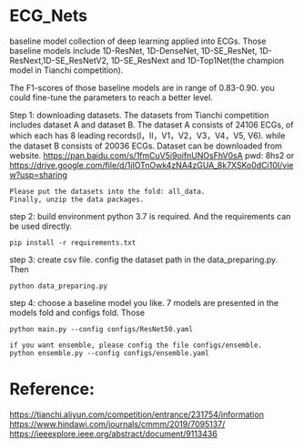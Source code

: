 # ECG_Nets
baseline model collection of deep learning applied into ECGs. Those baseline models include 1D-ResNet, 1D-DenseNet, 1D-SE_ResNet, 1D-ResNext,1D-SE_ResNetV2, 1D-SE_ResNext and 1D-Top1Net(the champion model in Tianchi competition). 

The F1-scores of those baseline models are in range of 0.83-0.90. you could fine-tune the parameters to reach a better level.

Step 1:
	downloading datasets. The datasets from Tianchi competition includes dataset A and dataset B. The dataset A consists of 24106 ECGs, of which each has 8 leading records(I，II，V1，V2，V3，V4，V5, V6). while the dataset B consists of 20036 ECGs. Dataset can be downloaded from website. 
	https://pan.baidu.com/s/1fmCuV5i9oifnUNOsFhV0sA  pwd: 8hs2 
	or
	https://drive.google.com/file/d/1jIOTnOwk4zNA4zGUA_8k7XSKo0dCi10I/view?usp=sharing
	
	

	Please put the datasets into the fold: all_data. 
	Finally, unzip the data packages.
	
step 2: build environment
	python 3.7 is required. And the requirements can be used directly.
	
	pip install -r requirements.txt

step 3: create csv file. 
	config the dataset path in the data_preparing.py. Then 
	
	python data_preparing.py
	
step 4: choose a baseline model you like.
	7 models are presented in the models fold and configs fold. Those
	
	python main.py --config configs/ResNet50.yaml
	
	if you want ensemble, please config the file configs/ensemble.
	python ensemble.py --config configs/ensemble.yaml

# Reference:
https://tianchi.aliyun.com/competition/entrance/231754/information
https://www.hindawi.com/journals/cmmm/2019/7095137/
https://ieeexplore.ieee.org/abstract/document/9113436
	
	
